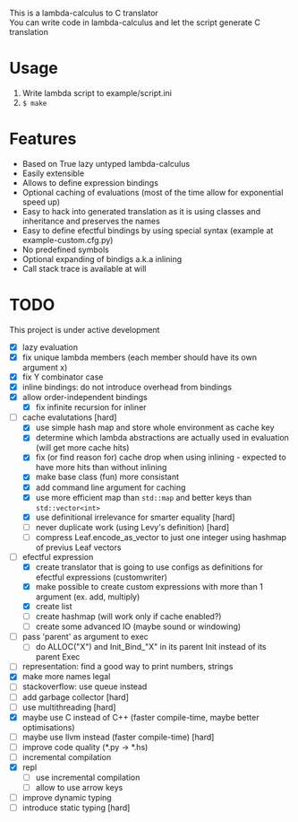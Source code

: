 This is a lambda-calculus to C translator  
You can write code in lambda-calculus and let the script generate C translation  

# Usage

1) Write lambda script to example/script.ini
2) `$ make`

# Features

- Based on True lazy untyped lambda-calculus
- Easily extensible
- Allows to define expression bindings
- Optional caching of evaluations (most of the time allow for exponential speed up)
- Easy to hack into generated translation as it is using classes and inheritance and preserves the names
- Easy to define efectful bindings by using special syntax (example at example-custom.cfg.py)
- No predefined symbols
- Optional expanding of bindigs a.k.a inlining
- Call stack trace is available at will

# TODO
This project is under active development

- [x] lazy evaluation
- [x] fix unique lambda members (each member should have its own argument x)
- [x] fix Y combinator case
- [x] inline bindings: do not introduce overhead from bindings
- [x] allow order-independent bindings
	- [x] fix infinite recursion for inliner
- [ ] cache evalutations [hard]
	- [x] use simple hash map and store whole environment as cache key
	- [x] determine which lambda abstractions are actually used in evaluation (will get more cache hits)
	- [x] fix (or find reason for) cache drop when using inlining - expected to have more hits than without inlining
	- [x] make base class (fun) more consistant
	- [x] add command line argument for caching
	- [x] use more efficient map than `std::map` and better keys than `std::vector<int>`
	- [x] use definitional irrelevance for smarter equality [hard]
	- [ ] never duplicate work (using Levy's definition) [hard]
	- [ ] compress Leaf.encode_as_vector to just one integer using hashmap of previus Leaf vectors
- [ ] efectful expression
	- [x] create translator that is going to use configs as definitions for efectful expressions (customwriter)
	- [x] make possible to create custom expressions with more than 1 argument (ex. add, multiply)
	- [x] create list
	- [ ] create hashmap (will work only if cache enabled?)
	- [ ] create some advanced IO (maybe sound or windowing)
- [ ] pass 'parent' as argument to exec
	- [ ] do ALLOC("X") and Init_Bind_"X" in its parent Init instead of its parent Exec
- [ ] representation: find a good way to print numbers, strings
- [x] make more names legal
- [ ] stackoverflow: use queue instead
- [ ] add garbage collector [hard]
- [ ] use multithreading [hard]
- [x] maybe use C instead of C++ (faster compile-time, maybe better optimisations)
- [ ] maybe use llvm instead (faster compile-time) [hard]
- [ ] improve code quality (*.py -> *.hs)
- [ ] incremental compilation
- [x] repl
	- [ ] use incremental compilation
	- [ ] allow to use arrow keys
- [ ] improve dynamic typing
- [ ] introduce static typing [hard]
